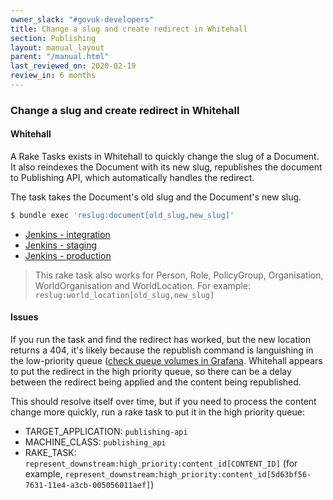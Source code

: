 ```yaml
---
owner_slack: "#govuk-developers"
title: Change a slug and create redirect in Whitehall
section: Publishing
layout: manual_layout
parent: "/manual.html"
last_reviewed_on: 2020-02-19
review_in: 6 months
---
```


### Change a slug and create redirect in Whitehall

#### Whitehall

A Rake Tasks exists in Whitehall to quickly change the slug of a Document. It also reindexes the Document with its new slug, republishes the document to Publishing API, which automatically handles the redirect.

The task takes the Document's old slug and the Document's new slug.

```bash
$ bundle exec 'reslug:document[old_slug,new_slug]'
```

* [Jenkins - integration](https://deploy.integration.publishing.service.gov.uk/job/run-rake-task/parambuild/?delay=0sec&TARGET_APPLICATION=whitehall&MACHINE_CLASS=whitehall_backend&RAKE_TASK=%27reslug:document[old_slug,new_slug]%27)
* [Jenkins - staging](https://deploy.blue.staging.govuk.digital/job/run-rake-task/parambuild/?delay=0sec&TARGET_APPLICATION=whitehall&MACHINE_CLASS=whitehall_backend&RAKE_TASK=%27reslug:document[old_slug,new_slug]%27)
* [Jenkins - production](https://deploy.blue.production.govuk.digital/job/run-rake-task/parambuild/?delay=0sec&TARGET_APPLICATION=whitehall&MACHINE_CLASS=whitehall_backend&RAKE_TASK=%27reslug:document[old_slug,new_slug]%27)


> This rake task also works for Person, Role, PolicyGroup, Organisation, WorldOrganisation and WorldLocation.
For example: `reslug:world_location[old_slug,new_slug]`

#### Issues

If you run the task and find the redirect has worked, but the new location returns a 404, it's likely because the republish command is languishing in the low-priority queue ([check queue volumes in Grafana](https://grafana.production.govuk.digital/dashboard/file/sidekiq.json?refresh=1m&orgId=1&var-Application=publishing-api&var-Queues=All&from=now-30m&to=now). Whitehall appears to put the redirect in the high priority queue, so there can be a delay between the redirect being applied and the content being republished.

This should resolve itself over time, but if you need to process the content change more quickly, run a rake task to put it in the high priority queue:

* TARGET_APPLICATION: `publishing-api`
* MACHINE_CLASS: `publishing_api`
* RAKE_TASK: `represent_downstream:high_priority:content_id[CONTENT_ID]` (for example, `represent_downstream:high_priority:content_id[5d63bf56-7631-11e4-a3cb-005056011aef]`)
